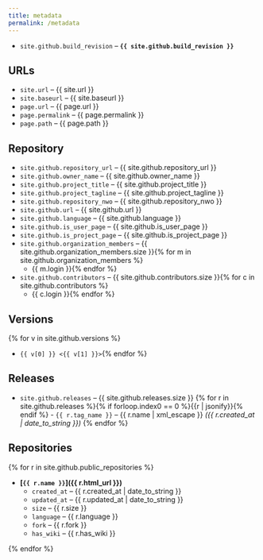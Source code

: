 ```yaml
---
title: metadata
permalink: /metadata
---
```

- `site.github.build_revision` – **`{{ site.github.build_revision }}`**

## URLs

- `site.url` – {{ site.url }}
- `site.baseurl` – {{ site.baseurl }}
- `page.url` – {{ page.url }}
- `page.permalink` – {{ page.permalink }}
- `page.path` – {{ page.path }}

## Repository

- `site.github.repository_url` – {{ site.github.repository_url }}
- `site.github.owner_name` – {{ site.github.owner_name }}
- `site.github.project_title` – {{ site.github.project_title }}
- `site.github.project_tagline` – {{ site.github.project_tagline }}
- `site.github.repository_nwo` – {{ site.github.repository_nwo }}
- `site.github.url` – {{ site.github.url }}
- `site.github.language` – {{ site.github.language }}
- `site.github.is_user_page` – {{ site.github.is_user_page }}
- `site.github.is_project_page` – {{ site.github.is_project_page }}
- `site.github.organization_members` – {{ site.github.organization_members.size }}{% for m in site.github.organization_members %}
  - {{ m.login }}{% endfor %}
- `site.github.contributors` – {{ site.github.contributors.size }}{% for c in site.github.contributors %}
  - {{ c.login }}{% endfor %}

## Versions

{% for v in site.github.versions %}
- `{{ v[0] }} <{{ v[1] }}>`{% endfor %}

## Releases

- `site.github.releases` – {{ site.github.releases.size }}
{% for r in site.github.releases %}{% if forloop.index0 == 0 %}{{r | jsonify}}{% endif %}  - `{{ r.tag_name }}` – {{ r.name | xml_escape }} *({{ r.created_at | date_to_string }})*
{% endfor %}

## Repositories

{% for r in site.github.public_repositories %}
- **[`{{ r.name }}`]({{ r.html_url }})**
  - `created_at` – {{ r.created_at | date_to_string }}
  - `updated_at` – {{ r.updated_at | date_to_string }}
  - `size` – {{ r.size }}
  - `language` – {{ r.language }}
  - `fork` – {{ r.fork }}
  - `has_wiki` – {{ r.has_wiki }}

{% endfor %}
